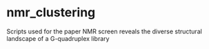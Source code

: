 # nmr_clustering
Scripts used for the paper NMR screen reveals the diverse structural landscape of a G-quadruplex library 

